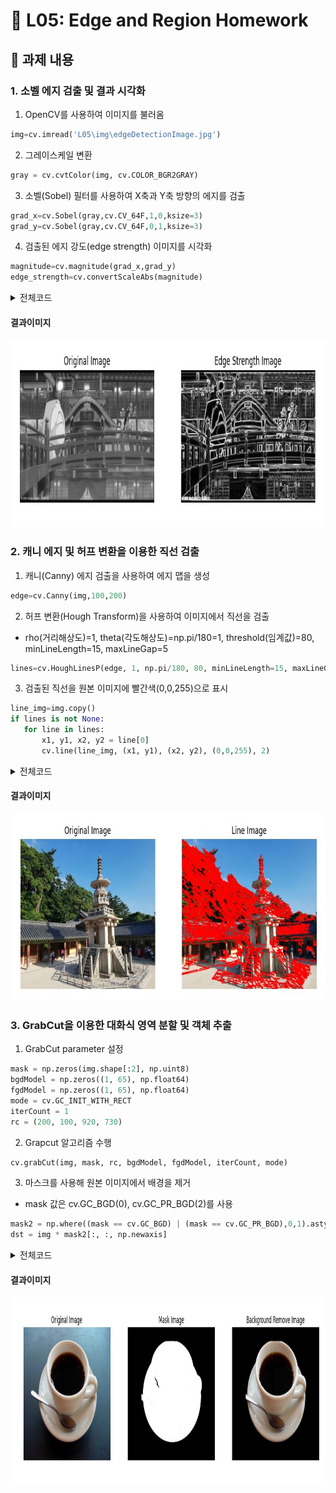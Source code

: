 # 📌 L05: Edge and Region Homework

## 📝 과제 내용

### 1. 소벨 에지 검출 및 결과 시각화
   1. OpenCV를 사용하여 이미지를 불러옴
   ```python
  img=cv.imread('L05\img\edgeDetectionImage.jpg')
   ```
   2. 그레이스케일 변환
   ```python
  gray = cv.cvtColor(img, cv.COLOR_BGR2GRAY)
   ```
   3. 소벨(Sobel) 필터를 사용하여 X축과 Y축 방향의 에지를 검출
   ```python
  grad_x=cv.Sobel(gray,cv.CV_64F,1,0,ksize=3)
  grad_y=cv.Sobel(gray,cv.CV_64F,0,1,ksize=3)
   ```
   4. 검출된 에지 강도(edge strength) 이미지를 시각화
   ```python
  magnitude=cv.magnitude(grad_x,grad_y)
  edge_strength=cv.convertScaleAbs(magnitude)
   ```
  <details>
     <summary>전체코드</summary>
     
   ```python
     import cv2 as cv
     import sys
     import matplotlib.pyplot as plt

     img=cv.imread('L05\img\edgeDetectionImage.jpg')

     if img is None:
    sys.exit('파일이 존재하지 않습니다.')
    
     gray = cv.cvtColor(img, cv.COLOR_BGR2GRAY)

     grad_x=cv.Sobel(gray,cv.CV_64F,1,0,ksize=3)
     grad_y=cv.Sobel(gray,cv.CV_64F,0,1,ksize=3)

     magnitude=cv.magnitude(grad_x,grad_y)
     edge_strength=cv.convertScaleAbs(magnitude)

     fig, axes = plt.subplots(1, 2, figsize=(10,5))
     axes[0].imshow(gray, cmap='gray')
     axes[0].set_title("Original Image")
     axes[0].axis("off")

     axes[1].imshow(edge_strength, cmap='gray')
     axes[1].set_title("Edge Strength Image")
     axes[1].axis("off")
     plt.show()
   ```
  </details>
  
  #### 결과이미지
   <img src="output/Edge_Strength.jpg" width="700" height="300">
     
### 2. 캐니 에지 및 허프 변환을 이용한 직선 검출
   1. 캐니(Canny) 에지 검출을 사용하여 에지 맵을 생성
   ```python
  edge=cv.Canny(img,100,200)
   ```
   2. 허프 변환(Hough Transform)을 사용하여 이미지에서 직선을 검출
   - rho(거리해상도)=1, theta(각도해상도)=np.pi/180=1, threshold(임계값)=80, minLineLength=15, maxLineGap=5
   ```python
  lines=cv.HoughLinesP(edge, 1, np.pi/180, 80, minLineLength=15, maxLineGap=5)
   ```
   3. 검출된 직선을 원본 이미지에 빨간색(0,0,255)으로 표시
   ```python
  line_img=img.copy()
  if lines is not None:
      for line in lines:
          x1, y1, x2, y2 = line[0]
          cv.line(line_img, (x1, y1), (x2, y2), (0,0,255), 2)
   ```

  <details>
     <summary>전체코드</summary>
     
   ```python
import cv2 as cv
import sys
import numpy as np 
import matplotlib.pyplot as plt

img=cv.imread('L05\img\dabotop.jpg')

if img is None:
    sys.exit('파일이 존재하지 않습니다.')

edge=cv.Canny(img,100,200)
lines=cv.HoughLinesP(edge, 1, np.pi/180, 80, minLineLength=15, maxLineGap=5)

line_img=img.copy()
if lines is not None:
    for line in lines:
        x1, y1, x2, y2 = line[0]
        cv.line(line_img, (x1, y1), (x2, y2), (0,0,255), 2)

fig, axes = plt.subplots(1, 2, figsize=(10,5))
axes[0].imshow(cv.cvtColor(img, cv.COLOR_BGR2RGB))
axes[0].set_title("Original Image")
axes[0].axis("off")

axes[1].imshow(cv.cvtColor(line_img, cv.COLOR_BGR2RGB))
axes[1].set_title("Line Image")
axes[1].axis("off")
plt.show()
   ```
  </details>
  
  #### 결과이미지 
   <img src="output/Line.jpg" width="750" height="300">
   
### 3. GrabCut을 이용한 대화식 영역 분할 및 객체 추출
   1. GrabCut parameter 설정
   ```python
  mask = np.zeros(img.shape[:2], np.uint8)
  bgdModel = np.zeros((1, 65), np.float64)
  fgdModel = np.zeros((1, 65), np.float64)
  mode = cv.GC_INIT_WITH_RECT
  iterCount = 1
  rc = (200, 100, 920, 730)
   ```
   2. Grapcut 알고리즘 수행
   ```python
  cv.grabCut(img, mask, rc, bgdModel, fgdModel, iterCount, mode)
   ```
   3. 마스크를 사용해 원본 이미지에서 배경을 제거
   - mask 값은 cv.GC_BGD(0), cv.GC_PR_BGD(2)를 사용
   ```python
  mask2 = np.where((mask == cv.GC_BGD) | (mask == cv.GC_PR_BGD),0,1).astype('uint8')
  dst = img * mask2[:, :, np.newaxis]
   ```

  <details>
     <summary>전체코드</summary>
     
   ```python
import cv2 as cv
import sys
import numpy as np
import matplotlib.pyplot as plt

img=cv.imread('L05\img\coffee cup.jpg')

if img is None:
    sys.exit('파일이 존재하지 않습니다.')

mask = np.zeros(img.shape[:2], np.uint8)
bgdModel = np.zeros((1, 65), np.float64)
fgdModel = np.zeros((1, 65), np.float64)
mode = cv.GC_INIT_WITH_RECT
iterCount = 1
rc = (200, 100, 920, 730)

cv.grabCut(img, mask, rc, bgdModel, fgdModel, iterCount, mode)
mask2 = np.where((mask == cv.GC_BGD) | (mask == cv.GC_PR_BGD),0,1).astype('uint8')
dst = img * mask2[:, :, np.newaxis]

fig, axes = plt.subplots(1, 3, figsize=(15,5))
axes[0].imshow(cv.cvtColor(img, cv.COLOR_BGR2RGB))
axes[0].set_title("Original Image")
axes[0].axis("off")

axes[1].imshow(mask2, cmap='gray')
axes[1].set_title("Mask Image")
axes[1].axis("off")

axes[2].imshow(cv.cvtColor(dst, cv.COLOR_BGR2RGB))
axes[2].set_title("Background Remove Image")
axes[2].axis("off")
plt.show()
   ```
  </details>

  #### 결과이미지
   <img src="output/mask.jpg" width="800" height="300">
